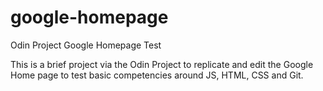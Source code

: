 # google-homepage
Odin Project Google Homepage Test 

This is a brief project via the Odin Project to replicate and edit the Google Home page to test basic competencies around JS, HTML, CSS and Git. 